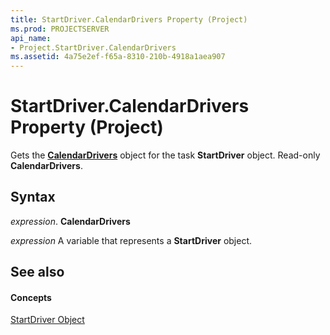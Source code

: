 ```yaml
---
title: StartDriver.CalendarDrivers Property (Project)
ms.prod: PROJECTSERVER
api_name:
- Project.StartDriver.CalendarDrivers
ms.assetid: 4a75e2ef-f65a-8310-210b-4918a1aea907
---
```



# StartDriver.CalendarDrivers Property (Project)

Gets the  **[CalendarDrivers](calendardrivers-object-project.md)** object for the task **StartDriver** object. Read-only **CalendarDrivers**.


## Syntax

 _expression_. **CalendarDrivers**

 _expression_ A variable that represents a **StartDriver** object.


## See also


#### Concepts


[StartDriver Object](startdriver-object-project.md)
